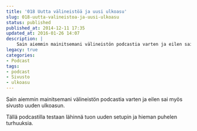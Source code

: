 ```yaml
---
title: '018 Uutta välineistöä ja uusi ulkoasu'
slug: 018-uutta-valineistoa-ja-uusi-ulkoasu
status: published
published_at: 2014-12-11 17:35
updated_at: 2016-01-26 14:07
description: |
    Sain aiemmin mainitsemani välineistön podcastia varten ja eilen sai myös sivusto uuden ulkoasun. Tällä podcastilla testaan lähinnä tuon uuden setupin ja hieman puhelen turhuuksia.
legacy: true
categories:
- Podcast
tags:
- podcast
- Sivusto
- ulkoasu
---
```


<p>Sain aiemmin mainitsemani välineistön podcastia varten ja eilen sai myös sivusto uuden ulkoasun.</p>
<p>Tällä podcastilla testaan lähinnä tuon uuden setupin ja hieman puhelen turhuuksia.</p>